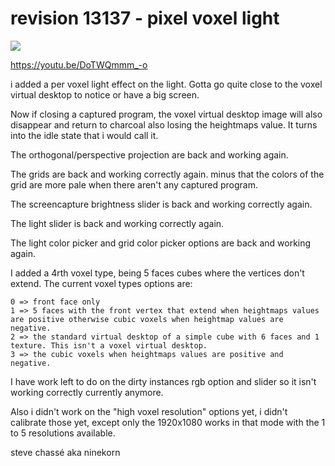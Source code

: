 # revision 13137 - pixel voxel light

<img src="https://github.com/ninekorn/gif-resources/blob/main/Capture%20d%E2%80%99%C3%A9cran%202023-05-07%20201627.jpg" border="0">

https://youtu.be/DoTWQmmm_-o

i added a per voxel light effect on the light. Gotta go quite close to the voxel virtual desktop to notice or have a big screen.

Now if closing a captured program, the voxel virtual desktop image will also disappear and return to charcoal also losing the heightmaps value. It turns into the idle state that i would call it.

The orthogonal/perspective projection are back and working again.

The grids are back and working correctly again. minus that the colors of the grid are more pale when there aren't any captured program.

The screencapture brightness slider is back and working correctly again.

The light slider is back and working correctly again.

The light color picker and grid color picker options are back and working again.

I added a 4rth voxel type, being 5 faces cubes where the vertices don't extend. The current voxel types options are:

    0 => front face only
    1 => 5 faces with the front vertex that extend when heightmaps values are positive otherwise cubic voxels when heightmap values are negative.
    2 => the standard virtual desktop of a simple cube with 6 faces and 1 texture. This isn't a voxel virtual desktop.
    3 => the cubic voxels when heightmaps values are positive and negative.

I have work left to do on the dirty instances rgb option and slider so it isn't working correctly currently anymore.

Also i didn't work on the "high voxel resolution" options yet, i didn't calibrate those yet, except only the 1920x1080 works in that mode with the 1 to 5 resolutions available.

steve chassé aka ninekorn
